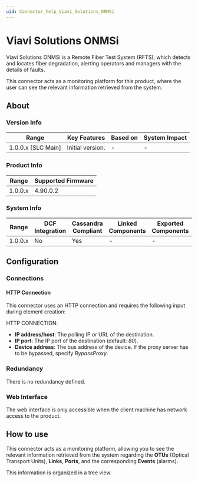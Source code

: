 ```yaml
---
uid: Connector_help_Viavi_Solutions_ONMSi
---
```


# Viavi Solutions ONMSi

Viavi Solutions ONMSi is a Remote Fiber Test System (RFTS), which detects and locates fiber degradation, alerting operators and managers with the details of faults.

This connector acts as a monitoring platform for this product, where the user can see the relevant information retrieved from the system.

## About

### Version Info

| Range                | Key Features     | Based on     | System Impact     |
|----------------------|------------------|--------------|-------------------|
| 1.0.0.x \[SLC Main\] | Initial version. | \-           | \-                |

### Product Info

| Range     | Supported Firmware     |
|-----------|------------------------|
| 1.0.0.x   | 4.90.0.2               |

### System Info

| Range     | DCF Integration     | Cassandra Compliant     | Linked Components     | Exported Components     |
|-----------|---------------------|-------------------------|-----------------------|-------------------------|
| 1.0.0.x   | No                  | Yes                     | \-                    | \-                      |

## Configuration

### Connections

#### HTTP Connection

This connector uses an HTTP connection and requires the following input during element creation:

HTTP CONNECTION:

- **IP address/host**: The polling IP or URL of the destination.
- **IP port**: The IP port of the destination (default: *80*).
- **Device address**: The bus address of the device. If the proxy server has to be bypassed, specify *BypassProxy*.

### Redundancy

There is no redundancy defined.

### Web Interface

The web interface is only accessible when the client machine has network access to the product.

## How to use

This connector acts as a monitoring platform, allowing you to see the relevant information retrieved from the system regarding the **OTUs** (Optical Transport Units), **Links**, **Ports**, and the corresponding **Events** (alarms).

This information is organized in a tree view.
